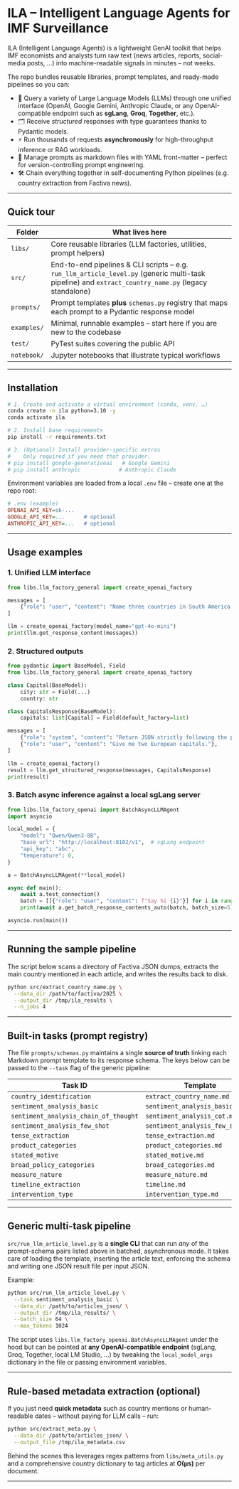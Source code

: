 # ILA – Intelligent Language Agents for IMF Surveillance

ILA (Intelligent Language Agents) is a lightweight GenAI toolkit that helps IMF economists and analysts turn raw text (news articles, reports, social-media posts, …) into machine-readable signals in minutes – not weeks.

The repo bundles reusable libraries, prompt templates, and ready-made pipelines so you can:

* 🔌 Query a variety of Large Language Models (LLMs) through one unified interface (OpenAI, Google Gemini, Anthropic Claude, or any OpenAI-compatible endpoint such as **sgLang**, **Groq**, **Together**, etc.).
* 🗂️ Receive *structured* responses with type guarantees thanks to Pydantic models.
* ⚡ Run thousands of requests **asynchronously** for high-throughput inference or RAG workloads.
* 📄 Manage prompts as markdown files with YAML front-matter – perfect for version-controlling prompt engineering.
* 🛠️ Chain everything together in self-documenting Python pipelines (e.g. country extraction from Factiva news).

---

## Quick tour

| Folder | What lives here |
| ------ | --------------- |
| `libs/` | Core reusable libraries (LLM factories, utilities, prompt helpers) |
| `src/`  | End-to-end pipelines & CLI scripts – e.g. `run_llm_article_level.py` (generic multi-task pipeline) and `extract_country_name.py` (legacy standalone) |
| `prompts/` | Prompt templates **plus** `schemas.py` registry that maps each prompt to a Pydantic response model |
| `examples/` | Minimal, runnable examples – start here if you are new to the codebase |
| `test/` | PyTest suites covering the public API |
| `notebook/` | Jupyter notebooks that illustrate typical workflows |

---

## Installation

```bash
# 1. Create and activate a virtual environment (conda, venv, …)
conda create -n ila python=3.10 -y
conda activate ila

# 2. Install base requirements
pip install -r requirements.txt

# 3. (Optional) Install provider-specific extras
#    Only required if you need that provider.
# pip install google-generativeai   # Google Gemini
# pip install anthropic            # Anthropic Claude
```

Environment variables are loaded from a local `.env` file – create one at the repo root:

```ini
# .env (example)
OPENAI_API_KEY=sk-...
GOOGLE_API_KEY=...      # optional
ANTHROPIC_API_KEY=...   # optional
```

---

## Usage examples

### 1. Unified LLM interface

```python
from libs.llm_factory_general import create_openai_factory

messages = [
    {"role": "user", "content": "Name three countries in South America."}
]

llm = create_openai_factory(model_name="gpt-4o-mini")
print(llm.get_response_content(messages))
```

### 2. Structured outputs

```python
from pydantic import BaseModel, Field
from libs.llm_factory_general import create_openai_factory

class Capital(BaseModel):
    city: str = Field(...)
    country: str

class CapitalsResponse(BaseModel):
    capitals: list[Capital] = Field(default_factory=list)

messages = [
    {"role": "system", "content": "Return JSON strictly following the provided schema."},
    {"role": "user", "content": "Give me two European capitals."},
]

llm = create_openai_factory()
result = llm.get_structured_response(messages, CapitalsResponse)
print(result)
```

### 3. Batch async inference against a local sgLang server

```python
from libs.llm_factory_openai import BatchAsyncLLMAgent
import asyncio

local_model = {
    "model": "Qwen/Qwen3-8B",
    "base_url": "http://localhost:8102/v1",  # sgLang endpoint
    "api_key": "abc",
    "temperature": 0,
}

a = BatchAsyncLLMAgent(**local_model)

async def main():
    await a.test_connection()
    batch = [[{"role": "user", "content": f"Say hi {i}"}] for i in range(5)]
    print(await a.get_batch_response_contents_auto(batch, batch_size=5))

asyncio.run(main())
```

---

## Running the sample pipeline

The script below scans a directory of Factiva JSON dumps, extracts the main country mentioned in each article, and writes the results back to disk.

```bash
python src/extract_country_name.py \
  --data_dir /path/to/factiva/2025 \
  --output_dir /tmp/ila_results \
  --n_jobs 4
```

---

## Built-in tasks (prompt registry)

The file `prompts/schemas.py` maintains a single **source of truth** linking each
Markdown prompt template to its response schema.  The keys below can be passed
to the `--task` flag of the generic pipeline:

| Task ID | Template | Response model |
|---------|----------|----------------|
| `country_identification` | `extract_country_name.md` | `CountryIdentificationResponse` |
| `sentiment_analysis_basic` | `sentiment_analysis_basic.md` | `SentimentAnalysisResponse` |
| `sentiment_analysis_chain_of_thought` | `sentiment_analysis_cot.md` | `SentimentAnalysisResponse` |
| `sentiment_analysis_few_shot` | `sentiment_analysis_few_shot.md` | `SentimentAnalysisResponse` |
| `tense_extraction` | `tense_extraction.md` | `TenseExtractionResponse` |
| `product_categories` | `product_categories.md` | `ProductCategoriesResponse` |
| `stated_motive` | `stated_motive.md` | `StatedMotiveResponse` |
| `broad_policy_categories` | `broad_categories.md` | `BroadPolicyCategoriesResponse` |
| `measure_nature` | `measure_nature.md` | `MeasureNatureResponse` |
| `timeline_extraction` | `timeline.md` | `TimelineExtractionResponse` |
| `intervention_type` | `intervention_type.md` | `InterventionTypeResponse` |

---

## Generic multi-task pipeline

`src/run_llm_article_level.py` is a **single CLI** that can run *any* of the
prompt-schema pairs listed above in batched, asynchronous mode.  It takes care
of loading the template, inserting the article text, enforcing the schema and
writing one JSON result file per input JSON.

Example:

```bash
python src/run_llm_article_level.py \
  --task sentiment_analysis_basic \
  --data_dir /path/to/articles_json/ \
  --output_dir /tmp/ila_results/ \
  --batch_size 64 \
  --max_tokens 1024
```

The script uses `libs.llm_factory_openai.BatchAsyncLLMAgent` under the hood but
can be pointed at **any OpenAI-compatible endpoint** (sgLang, Groq, Together,
local LM Studio, …) by tweaking the `local_model_args` dictionary in the file
or passing environment variables.

---

## Rule-based metadata extraction (optional)

If you just need **quick metadata** such as country mentions or human-readable
dates – without paying for LLM calls – run:

```bash
python src/extract_meta.py \
  --data_dir /path/to/articles_json/ \
  --output_file /tmp/ila_metadata.csv
```

Behind the scenes this leverages regex patterns from `libs/meta_utils.py` and a
comprehensive country dictionary to tag articles at **O(μs)** per document.

---
